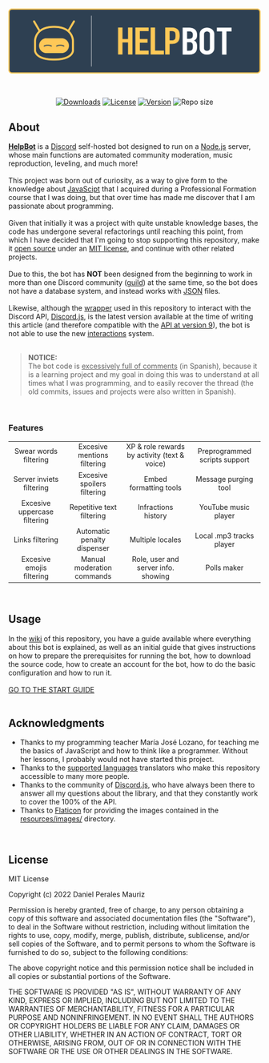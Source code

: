 <div align="center">
  <br />
  <p>
    <a href="https://github.com/EasyXploit/HelpBot"><img src="https://github.com/EasyXploit/HelpBot/blob/master/resources/branding/banner.png?raw=true" width="546" alt="banner" /></a>
  </p>
  <br />
  <p>
    <a href="https://github.com/EasyXploit/HelpBot/releases"><img src="https://img.shields.io/github/downloads/EasyXploit/HelpBot/total?color=%23FFC857&label=Downloads" alt="Downloads" /></a>
    <a href="https://github.com/EasyXploit/HelpBot/#license"><img src="https://img.shields.io/badge/License-MIT-FFC857" alt="License" /></a>
    <a href="https://github.com/EasyXploit/HelpBot/blob/master/package.json"><img src="https://img.shields.io/github/package-json/v/EasyXploit/HelpBot?color=FFC857&label=Version" alt="Version" /></a>
    <img alt="Repo size" src="https://img.shields.io/github/repo-size/EasyXploit/HelpBot?label=Repo%20size">
</a>
  </p>
</div>

## About
[**HelpBot**](https://github.com/EasyXploit/HelpBot) is a [Discord](https://discord.com/) self-hosted bot designed to run on a [Node.js](https://nodejs.org) server, whose main functions are automated community moderation, music reproduction, leveling, and much more!<br /><br />
This project was born out of curiosity, as a way to give form to the knowledge about [JavaScipt](https://developer.mozilla.org/en-US/docs/Web/JavaScript) that I acquired during a Professional Formation course that I was doing, but that over time has made me discover that I am passionate about programming.<br /><br />
Given that initially it was a project with quite unstable knowledge bases, the code has undergone several refactorings until reaching this point, from which I have decided that I'm going to stop supporting this repository, make it [open source](https://opensource.com/) under an [MIT license](https://en.wikipedia.org/wiki/MIT_License), and continue with other related projects.<br /><br />
Due to this, the bot has **NOT** been designed from the beginning to work in more than one Discord community ([guild](https://discord.com/developers/docs/resources/guild)) at the same time, so the bot does not have a database system, and instead works with [JSON](https://developer.mozilla.org/en-US/docs/Web/JavaScript/Reference/Global_Objects/JSON) files.<br /><br />
Likewise, although the [wrapper](https://developer.mozilla.org/en-US/docs/Glossary/Wrapper) used in this repository to interact with the Discord API, [Discord.js](https://discord.js.org/#/), is the latest version available at the time of writing this article (and therefore compatible with the [API at version 9](https://discord.com/developers/docs/reference#api-versioning-api-versions)), the bot is not able to use the new [interactions](https://discord.com/developers/docs/interactions/receiving-and-responding) system.<br /><br />


> **NOTICE:**<br />
The bot code is <ins>excessively full of comments</ins> (in Spanish), because it is a learning project and my goal in doing this was to understand at all times what I was programming, and to easily recover the thread (the old commits, issues and projects were also written in Spanish).
<br />

### Features
|                              |                             |                                              |                               |
|:---:|:---:|:---:|:---:|
| Swear words filtering        | Excesive mentions filtering | XP & role rewards by activity (text & voice) | Preprogrammed scripts support |
| Server inviets filtering     | Excesive spoilers filtering | Embed formatting tools                       | Message purging tool          |
| Excesive uppercase filtering | Repetitive text filtering   | Infractions history                          | YouTube music player          |
| Links filtering              | Automatic penalty dispenser | Multiple locales                             | Local .mp3 tracks player      |
| Excesive emojis filtering    | Manual moderation commands  | Role, user and server info. showing          | Polls maker                   |
<br />

## Usage
In the [wiki](https://github.com/EasyXploit/HelpBot/wiki) of this repository, you have a guide available where everything about this bot is explained, as well as an initial guide that gives instructions on how to prepare the prerequisites for running the bot, how to download the source code, how to create an account for the bot, how to do the basic configuration and how to run it.<br /><br />
[GO TO THE START GUIDE](https://github.com/EasyXploit/HelpBot/wiki/Starting)<br />
<br />

## Acknowledgments
* Thanks to my programming teacher María José Lozano, for teaching me the basics of JavaScript and how to think like a programmer. Without her lessons, I probably would not have started this project.
* Thanks to the [supported languages](https://github.com/EasyXploit/HelpBot/wiki/Translation#supported-languages) translators who make this repository accessible to many more people.
* Thanks to the community of [Discord.js](https://github.com/discordjs/discord.js), who have always been there to answer all my questions about the library, and that they constantly work to cover the 100% of the API.<br />
* Thanks to [Flaticon](https://www.flaticon.com) for providing the images contained in the [resources/images/](https://github.com/EasyXploit/HelpBot/tree/master/resources/images) directory.<br />
<br />

## License
MIT License

Copyright (c) 2022 Daniel Perales Mauriz

Permission is hereby granted, free of charge, to any person obtaining a copy
of this software and associated documentation files (the "Software"), to deal
in the Software without restriction, including without limitation the rights
to use, copy, modify, merge, publish, distribute, sublicense, and/or sell
copies of the Software, and to permit persons to whom the Software is
furnished to do so, subject to the following conditions:

The above copyright notice and this permission notice shall be included in all
copies or substantial portions of the Software.

THE SOFTWARE IS PROVIDED "AS IS", WITHOUT WARRANTY OF ANY KIND, EXPRESS OR
IMPLIED, INCLUDING BUT NOT LIMITED TO THE WARRANTIES OF MERCHANTABILITY,
FITNESS FOR A PARTICULAR PURPOSE AND NONINFRINGEMENT. IN NO EVENT SHALL THE
AUTHORS OR COPYRIGHT HOLDERS BE LIABLE FOR ANY CLAIM, DAMAGES OR OTHER
LIABILITY, WHETHER IN AN ACTION OF CONTRACT, TORT OR OTHERWISE, ARISING FROM,
OUT OF OR IN CONNECTION WITH THE SOFTWARE OR THE USE OR OTHER DEALINGS IN THE
SOFTWARE.
